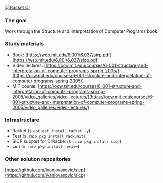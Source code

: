 [![Racket CI](https://github.com/dmsavvin/sicp/actions/workflows/racketci.yml/badge.svg)](https://github.com/dmsavvin/sicp/actions/workflows/racketci.yml)

### The goal
Work through the Structure and Interpretation of Computer Programs book.

### Study materials
+ Book: [https://web.mit.edu/6.001/6.037/sicp.pdf](https://web.mit.edu/6.001/6.037/sicp.pdf)
+ Video lectures: [https://ocw.mit.edu/courses/6-001-structure-and-interpretation-of-computer-programs-spring-2005/](https://ocw.mit.edu/courses/6-001-structure-and-interpretation-of-computer-programs-spring-2005/)
+ MIT course: [https://ocw.mit.edu/courses/6-001-structure-and-interpretation-of-computer-programs-spring-2005/video_galleries/video-lectures/](https://ocw.mit.edu/courses/6-001-structure-and-interpretation-of-computer-programs-spring-2005/video_galleries/video-lectures/)

### Infrastructure
+ Racket (`$ apt-get install racket -y`)
+ Test (`$ raco pkg install rackunit`)
+ SICP support for DrRacket (`$ raco pkg install sicp`)
+ Lint (`$ raco pkg install review`)

### Other solution repositories
[https://github.com/ivanjovanovic/sicp](https://github.com/ivanjovanovic/sicp)